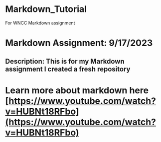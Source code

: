 # Markdown_Tutorial
For WNCC Markdown assignment
# Markdown Assignment: 9/17/2023
## Description: This is for my Markdown assignment I created a fresh repository
# Learn more about markdown here [https://www.youtube.com/watch?v=HUBNt18RFbo](https://www.youtube.com/watch?v=HUBNt18RFbo)
